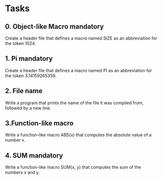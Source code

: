 # Tasks

## 0. Object-like Macro mandatory
Create a header file that defines a macro named SIZE as an abbreviation for the token 1024.

## 1. Pi mandatory
Create a header file that defines a macro named PI as an abbreviation for the token 3.14159265359.

## 2. File name
Write a program that prints the name of the file it was compiled from, followed by a new line.

## 3.Function-like macro
Write a function-like macro ABS(x) that computes the absolute value of a number x.

## 4. SUM mandatory
Write a function-like macro SUM(x, y) that computes the sum of the numbers x and y.
